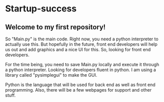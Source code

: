 # Startup-success
Welcome to my first repository!
----------------------------------------------
So "Main.py" is the main code. Right now, you need a python interpreter to actually use this. But hopefully in the future,
front end developers will help us out and add graphics and a nice UI for this. So, looking for front end developers.

For the time being, you need to save Main.py locally and execute it through a python interpreter.
Looking for developers fluent in python. I am using a library called "pysimplegui" to make the GUI.

Python is the language that will be used for back end as well as front end programming. Also, there will be a few webpages for support and other stuff.
